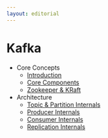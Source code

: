 ```yaml
---
layout: editorial
---
```


# Kafka

* Core Concepts
    * [Introduction](introduction.md)
    * [Core Components](core-components.md)
    * [Zookeeper & KRaft](zookeeper-and-kraft.md)
* Architecture
    * [Topic & Partition Internals](topic-and-partition-internals.md)
    * [Producer Internals](producer-internals.md)
    * [Consumer Internals](consumer-internals.md)
    * [Replication Internals](replication-internals.md)
